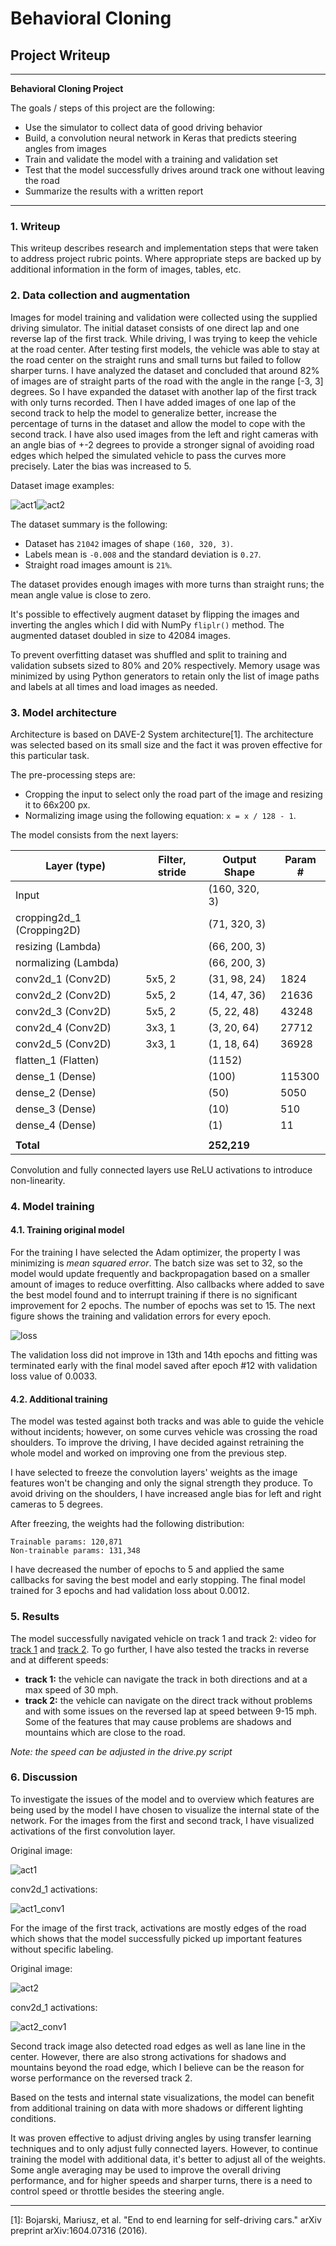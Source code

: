 # **Behavioral Cloning**
## Project Writeup

---

**Behavioral Cloning Project**

The goals / steps of this project are the following:
* Use the simulator to collect data of good driving behavior
* Build, a convolution neural network in Keras that predicts steering angles from images
* Train and validate the model with a training and validation set
* Test that the model successfully drives around track one without leaving the road
* Summarize the results with a written report


[//]: # (Image References)

[loss]: writeup-img/loss.png "Mean squared error loss"
[act1]: writeup-img/act1.jpg "Image from track 1"
[act2]: writeup-img/act2.jpg "Image from track 2"
[act1_conv1]: writeup-img/out_act1_conv2d_1.jpg "Activation of the first convolution layer"
[act2_conv1]: writeup-img/out_act2_conv2d_1.jpg "Activation of the first convolution layer"

---

### 1. Writeup

This writeup describes research and implementation steps that were taken to address project rubric points. Where 
appropriate steps are backed up by additional information in the form of images, tables, etc.

### 2. Data collection and augmentation

Images for model training and validation were collected using the supplied driving simulator.
The initial dataset consists of one direct lap and one reverse lap of the first track. While driving, I was trying to keep the vehicle at the road center. After testing first models, the vehicle was able to stay at the road center on the straight runs and small turns but failed to follow sharper turns. I have analyzed the dataset and concluded that around 82% of images are of straight parts of the road
with the angle in the range [-3, 3] degrees. So I have expanded the dataset with another lap of the first track with only turns recorded. Then I have added images of one lap of the second track to help the model to generalize better, increase the percentage of turns in the dataset
and allow the model to cope with the second track. I have also used images from the left and right cameras with an angle bias of +-2 degrees to provide a stronger signal of avoiding road edges which helped the simulated vehicle to pass the curves more precisely. Later the bias was increased to 5.

Dataset image examples:

![act1]![act2]

The dataset summary is the following:
* Dataset has `21042` images of shape `(160, 320, 3)`.
* Labels mean is `-0.008` and the standard deviation is `0.27`.
* Straight road images amount is `21%`.

The dataset provides enough images with more turns than straight runs; the mean angle value is close to zero.

It's possible to effectively augment dataset by flipping the images and inverting the angles which I did with NumPy ```fliplr()``` method.
The augmented dataset doubled in size to 42084 images.

To prevent overfitting dataset was shuffled and split to training and validation subsets sized to 80% and 20% respectively.
Memory usage was minimized by using Python generators to retain only the list of image paths and labels at all times and load images as needed.

### 3. Model architecture

Architecture is based on DAVE-2 System architecture[1].
The architecture was selected based on its small size and the fact it was proven effective for this particular task.

The pre-processing steps are:
* Cropping the input to select only the road part of the image and resizing it to 66x200 px. 
* Normalizing image using the following equation: `x = x / 128 - 1`.

The model consists from the next layers:   

| Layer (type)              | Filter, stride    | Output Shape      | Param # |
|---------------------------|-------------------|-------------------|---------|
| Input                     |                   | (160, 320, 3)     |
| cropping2d_1 (Cropping2D) |                   | (71, 320, 3)      |
| resizing (Lambda)         |                   | (66, 200, 3)      |
| normalizing (Lambda)      |                   | (66, 200, 3)      |
| conv2d_1 (Conv2D)         | 5x5, 2            | (31, 98, 24)      | 1824
| conv2d_2 (Conv2D)         | 5x5, 2            | (14, 47, 36)      | 21636
| conv2d_3 (Conv2D)         | 5x5, 2            | (5, 22, 48)       | 43248
| conv2d_4 (Conv2D)         | 3x3, 1            | (3, 20, 64)       | 27712
| conv2d_5 (Conv2D)         | 3x3, 1            | (1, 18, 64)       | 36928
| flatten_1 (Flatten)       |                   | (1152)            |
| dense_1 (Dense)           |                   | (100)             | 115300
| dense_2 (Dense)           |                   | (50)              | 5050
| dense_3 (Dense)           |                   | (10)              | 510
| dense_4 (Dense)           |                   | (1)               | 11
||
| **Total**                                   | | **252,219**

Convolution and fully connected layers use ReLU activations to introduce non-linearity.

### 4. Model training

#### 4.1. Training original model

For the training I have selected the Adam optimizer, the property I was minimizing is *mean squared error*.
The batch size was set to 32, so the model would update frequently and backpropagation based on a smaller amount of images
to reduce overfitting. Also callbacks where added to save the best model found and to interrupt training if there is no significant improvement
for 2 epochs. The number of epochs was set to 15. The next figure shows the training and validation errors for every epoch.

![loss]

The validation loss did not improve in 13th and 14th epochs and fitting was terminated early with the final model saved after
epoch #12 with validation loss value of 0.0033.

#### 4.2. Additional training

The model was tested against both tracks and was able to guide the vehicle without incidents; however, on some curves
vehicle was crossing the road shoulders. To improve the driving, I have decided against retraining the whole model and worked
on improving one from the previous step.

I have selected to freeze the convolution layers' weights as the image features won't be changing and only the signal strength they produce.
To avoid driving on the shoulders, I have increased angle bias for left and right cameras to 5 degrees. 

After freezing, the weights had the following distribution:

```
Trainable params: 120,871
Non-trainable params: 131,348
```

I have decreased the number of epochs to 5 and applied the same callbacks for saving the best model and early stopping.
The final model trained for 3 epochs and had validation loss about 0.0012.

### 5. Results

The model successfully navigated vehicle on track 1 and track 2: video for [track 1](video.mp4) and [track 2](video_track_2.mp4).
To go further, I have also tested the tracks in reverse and at different speeds:
* **track 1:** the vehicle can navigate the track in both directions and at a max speed of 30 mph.
* **track 2:** the vehicle can navigate on the direct track without problems and with some issues on the reversed lap at speed between 9-15 mph. Some of the features that may cause problems are shadows and mountains which are close to the road. 
 
 *Note: the speed can be adjusted in the drive.py script*

### 6. Discussion

To investigate the issues of the model and to overview which features are being used by the model I have chosen to visualize the internal state of the network.
For the images from the first and second track, I have visualized activations of the first convolution layer.

Original image:

![act1]

conv2d_1 activations:

![act1_conv1]

For the image of the first track, activations are mostly edges of the road which shows that the model successfully picked up important features without specific labeling.

Original image:

![act2] 

conv2d_1 activations:

![act2_conv1]

Second track image also detected road edges as well as lane line in the center. However, there are also strong activations for shadows
and mountains beyond the road edge, which I believe can be the reason for worse performance on the reversed track 2.

Based on the tests and internal state visualizations, the model can benefit from additional training on data with more shadows or different lighting conditions. 

It was proven effective to adjust driving angles by using transfer learning techniques and to only adjust fully connected layers.
However, to continue training the model with additional data, it's better to adjust all of the weights.
Some angle averaging may be used to improve the overall driving performance, and for higher speeds and sharper turns, there is a need to control speed or throttle besides the steering angle.

---

[1]: Bojarski, Mariusz, et al. "End to end learning for self-driving cars." arXiv preprint arXiv:1604.07316 (2016).